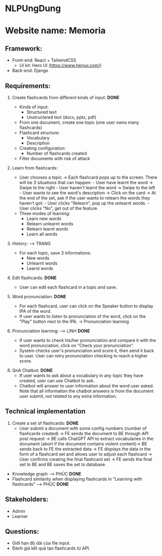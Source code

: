# NLPUngDung

# Website name: Memoria

## Framework:
- Front-end: React + TailwindCSS
    - UI kit: Hero UI (https://www.heroui.com/)
- Back-end: Django

## Requirements:
1. Create flashcards from different kinds of input: **DONE**
    - Kinds of input:
        - Structured text
        - Unstructered text (docx, pptx, pdf)
    - From one document, create one topic (one user owns many flashcards)
    - Flashcard structure:
        - Vocabulary
        - Description
    - Creating configuration:
        - Number of flashcards created
    - Filter documents with risk of attack

2. Learn from flashcards:
    - User chooses a topic
        -> Each flashcard pops up to the screen. There will be 3 situations that can happen:
            - User have learnt the word -> Swipe to the right
            - User haven't learnt the word -> Swipe to the left
            - User wants to see the word's description -> Click on the card
        -> At the end of the set, ask if the user wants to relearn the words they haven't got:
            - User clicks "Relearn", pop up the unlearnt words.
            - User clicks "No", get out of the feature.
    - Three modes of learning:
        - Learn new words
        - Relearn unlearnt words
        - Relearn learnt words
        - Learn all words

3. History: --> TRANG
    - For each topic, save 3 informations:
        - New words
        - Unlearnt words
        - Learnt words

4. Edit flashcards: **DONE**
    - User can edit each flashcard in a topic and save.

5. Word pronunciation: **DONE**
    - For each flashcard, user can click on the Speaker button to display IPA of the word.
    - If user wants to listen to pronunciation of the word, click on the "Play" button next to the IPA.
        -> Pronunciation learning

6. Pronunciation learning: --> LINH **DONE**
    - If user wants to check his/her pronunciation and compare it with the word pronunciation, click on "Check your pronunciation".
    - System checks user's pronunciation and score it, then send it back to user. User can retry pronunciation checking to reach a higher score.

<!-- 7. Intonation learning:
    - After learning a word's pronunciation, if user wants to pronounce it in a sentence example, user can enter "Intonation practice", system will generate a sentence including the word. Then user checks intonation and receive a score. -->

8. QnA Chatbot: **DONE**
    - If user wants to ask about a vocabulary in any topic they have created, user can use Chatbot to ask.
    - Chatbot will answer to user information about the word user asked. Note that all information the chatbot answers is from the document user submit, not related to any extra information.

## Technical implementation
1. Create a set of flashcards: **DONE**
    - User submit a document with some config numbers (number of flashcards created) -> FE sends the document to BE through API post request -> BE calls ChatGPT API to extract vocabularies in the document (abort if the document contains violent content)-> BE sends back to FE the extracted data -> FE displays the data in the form of a flashcard set and allows user to adjust each flashcard -> User confirms creating the final flashcard set -> FE sends the final set to BE and BE saves the set to database.

- Knowledge graph --> PHÚC **DONE**
- Flashcard similarity when displaying flashcards in "Learning with flashcards" --> PHÚC **DONE**

## Stakeholders:
- Admin
- Learner

## Questions:
- Giới hạn độ dài của file input.
- Đánh giá kết quả tạo flashcards từ API.